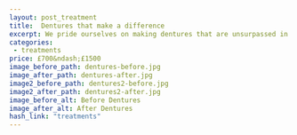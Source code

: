 ```yaml
---
layout: post_treatment
title:  Dentures that make a difference
excerpt: We pride ourselves on making dentures that are unsurpassed in their comfort and lifelike appearance, we have successfully treated many people who were not happy with their previous dentures and feel that our results speak for themselves.
categories:
 - treatments
price: £700&ndash;£1500
image_before_path: dentures-before.jpg
image_after_path: dentures-after.jpg
image2_before_path: dentures2-before.jpg
image2_after_path: dentures2-after.jpg
image_before_alt: Before Dentures
image_after_alt: After Dentures
hash_link: "treatments"
---
```

